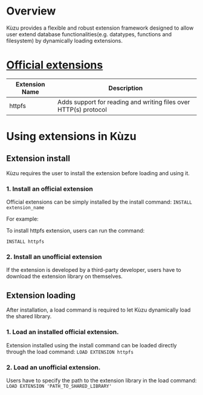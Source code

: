 # Overview
Kùzu provides a flexible and robust extension framework designed to allow user extend database functionalities(e.g. datatypes, functions and filesystem) by dynamically loading extensions.


# [Official extensions](https://github.com/kuzudb/extension)
| Extension Name | Description |
|----------|----------|
| httpfs | Adds support for reading and writing files over HTTP(s) protocol |

# Using extensions in Kùzu
## Extension install
Kùzu requires the user to install the extension before loading and using it.
### 1. Install an official extension
Official extensions can be simply installed by the install command: `INSTALL extension_name`

For example:

To install httpfs extension, users can run the command:

```INSTALL httpfs```
### 2. Install an unofficial extension
If the extension is developed by a third-party developer, users have to download the extension library on themselves.

## Extension loading
After installation, a load command is required to let Kùzu dynamically load the shared library.
### 1. Load an installed official extension.
Extension installed using the install command can be loaded directly through the load command: ```LOAD EXTENSION httpfs```
### 2. Load an unofficial extension.
Users have to specify the path to the extension library in the load command: ```LOAD EXTENSION 'PATH_TO_SHARED_LIBRARY'```
